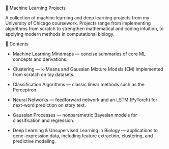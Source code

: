📘 Machine Learning Projects

A collection of machine learning and deep learning projects from my University of Chicago coursework. Projects range from implementing algorithms from scratch to strengthen mathematical and coding intuition, to applying modern methods in computational biology.

🔹 Contents

- Machine Learning Mindmaps — concise summaries of core ML concepts and derivations.

- Clustering — k-Means and Gaussian Mixture Models (EM) implemented from scratch on toy datasets.

- Classification Algorithms — classic linear methods such as the Perceptron.

- Neural Networks — feedforward network and an LSTM (PyTorch) for next-word prediction on story text.

- Gaussian Processes — nonparametric Bayesian models for classification and regression.

- Deep Learning & Unsupervised Learning in Biology — applications to gene-expression data, including feature extraction, clustering, and predictive modeling.

